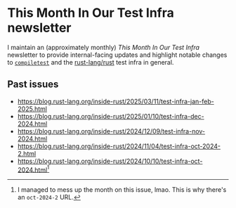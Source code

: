 # This Month In Our Test Infra newsletter

I maintain an (approximately monthly) *This Month In Our Test Infra* newsletter to provide internal-facing updates and highlight notable changes to [`compiletest`] and the [rust-lang/rust] test infra in general.

## Past issues

- <https://blog.rust-lang.org/inside-rust/2025/03/11/test-infra-jan-feb-2025.html>
- <https://blog.rust-lang.org/inside-rust/2025/01/10/test-infra-dec-2024.html>
- <https://blog.rust-lang.org/inside-rust/2024/12/09/test-infra-nov-2024.html>
- <https://blog.rust-lang.org/inside-rust/2024/11/04/test-infra-oct-2024-2.html>
- <https://blog.rust-lang.org/inside-rust/2024/10/10/test-infra-oct-2024.html>[^blunder]


[^blunder]: I managed to mess up the month on this issue, lmao. This is why there's an `oct-2024-2` URL.

[`compiletest`]: ../compiletest/
[rust-lang/rust]: https://github.com/rust-lang/rust

